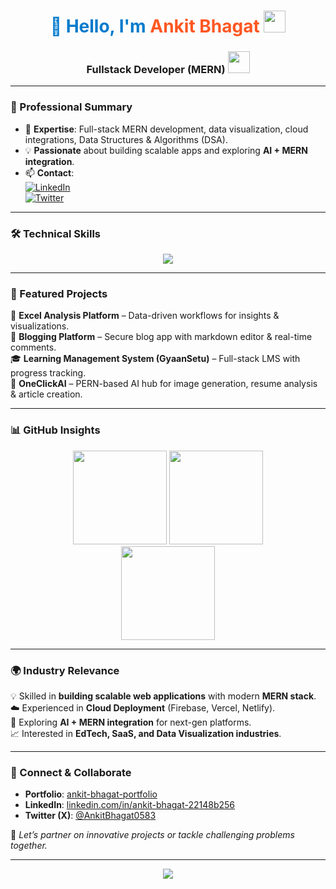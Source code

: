 <h1 align="center" style="color:#007ACC;">  
  👋 Hello, I'm <span style="color:#FF5722;">Ankit Bhagat</span>  
  <img src="https://media.giphy.com/media/hvRJCLFzcasrR4ia7z/giphy.gif" width="35"/> 
</h1>  

<h3 align="center">  
  <strong>Fullstack Developer (MERN)</strong>  
  <img src="https://cdn-icons-png.flaticon.com/512/5072/5072860.png" width="35"/>  
</h3>  

---

### 🧠 Professional Summary  
- 🌱 **Expertise**: Full-stack MERN development, data visualization, cloud integrations, Data Structures & Algorithms (DSA).  
- 💡 **Passionate** about building scalable apps and exploring **AI + MERN integration**.  
- 📫 **Contact**:  
  [![LinkedIn](https://img.shields.io/badge/LinkedIn-Connect-blue?logo=linkedin&style=flat-square)](https://www.linkedin.com/in/ankit-bhagat-22148b256/)  
  [![Twitter](https://img.shields.io/badge/Twitter-Follow-1DA1F2?logo=twitter&style=flat-square)](https://twitter.com/AnkitBhagat0583)  

---

### 🛠️ Technical Skills  
<p align="center">  
  <img src="https://skillicons.dev/icons?i=c,cpp,js,python,java,r,react,tailwind,bootstrap,html,css,nodejs,express,firebase,mongodb,mysql,postgres,git,github,postman,figma,netlify,vercel,cloudinary,arduino,matlab,opencv,linux,pandas,sklearn" />  
</p>  

---

### 💼 Featured Projects  
🚀 **Excel Analysis Platform** – Data-driven workflows for insights & visualizations.  
📝 **Blogging Platform** – Secure blog app with markdown editor & real-time comments.  
🎓 **Learning Management System (GyaanSetu)** – Full-stack LMS with progress tracking.  
🤖 **OneClickAI** – PERN-based AI hub for image generation, resume analysis & article creation.  

---

### 📊 GitHub Insights  
<p align="center">  
  <!-- Overall Stats -->
  <img src="https://github-readme-stats-git-masterrstaa-rickstaa.vercel.app/api?username=bhagatankit05&show_icons=true&theme=tokyonight&count_private=true" height="150"/>  

  <!-- Top Languages -->
  <img src="https://github-readme-stats-git-masterrstaa-rickstaa.vercel.app/api/top-langs/?username=bhagatankit05&layout=compact&theme=tokyonight" height="150"/>  

  <br/>  

  <!-- GitHub Streak -->
  <img src="https://streak-stats.demolab.com?user=bhagatankit05&theme=tokyonight&hide_border=true" height="150"/>  
</p>  

---

### 🌍 Industry Relevance  
💡 Skilled in **building scalable web applications** with modern **MERN stack**.  
☁️ Experienced in **Cloud Deployment** (Firebase, Vercel, Netlify).  
🤖 Exploring **AI + MERN integration** for next-gen platforms.  
📈 Interested in **EdTech, SaaS, and Data Visualization industries**.  

---

### 📢 Connect & Collaborate  
- **Portfolio**: [ankit-bhagat-portfolio](https://ankit-bhagat-portfolio-0583.web.app)  
- **LinkedIn**: [linkedin.com/in/ankit-bhagat-22148b256](https://linkedin.com/in/ankit-bhagat-22148b256/)  
- **Twitter (X)**: [@AnkitBhagat0583](https://twitter.com/AnkitBhagat0583)  

🎯 *Let’s partner on innovative projects or tackle challenging problems together.*  

---

<p align="center">  
  <img src="https://readme-typing-svg.herokuapp.com?font=Fira+Code&size=22&pause=1000&color=007ACC&center=true&vCenter=true&width=600&lines=Full+Stack+MERN+Developer;AI+%7C+Cloud+%7C+Data+Visualization;Always+learning+new+technologies..." />  
</p>
